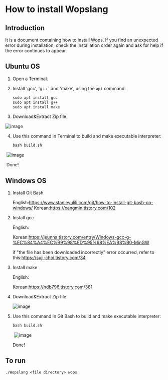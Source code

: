 # How to install Wopslang



## Introduction

It is a document containing how to install Wops. If you find an unexpected error during installation, check the installation order again and ask for help if the error continues to appear.





## Ubuntu OS

1. Open a Terminal.

   

2. Install 'gcc', 'g++' and 'make', using the `apt` command:

   ```tex
   sudo apt install gcc
   sudo apt install g++
   sudo apt install make
   ```

   

3. Download&Extract Zip file.

![image](https://user-images.githubusercontent.com/74172008/148310845-5c3fcd76-1de5-4810-8f96-80750ee70c1d.png)



4. Use this command in Terminal to build and make executable interpreter:

   ```go
   bash build.sh
   ```

​	![image](https://user-images.githubusercontent.com/74172008/148312799-cf351f1b-3a83-4af0-a61d-e0fb81693d05.png)

​	Done!





## Windows OS



1. Install Git Bash

   English:https://www.stanleyulili.com/git/how-to-install-git-bash-on-windows/
   Korean:https://xangmin.tistory.com/102

   

2. Install gcc

   English:

   Korean:https://jeunna.tistory.com/entry/Windows-gcc-g-%EC%84%A4%EC%B9%98%ED%95%98%EA%B8%B0-MinGW

   if "the file has been downloaded incorrectly" error occurred, refer to this:https://suji-choi.tistory.com/34

   

3. Install make

   English:

   Korean:https://ndb796.tistory.com/381

   

4. Download&Extract Zip file.

   ![image](https://user-images.githubusercontent.com/74172008/148310845-5c3fcd76-1de5-4810-8f96-80750ee70c1d.png)

   

5. Use this command in Git Bash to build and make executable interpreter:

   ```go
   bash build.sh
   ```

   ​	![image](https://user-images.githubusercontent.com/74172008/148321362-b722b387-5fb0-4795-8aab-8dfb984fcf90.png)

   Done!

   

   



## To run



```
./Wopslang <file directory>.wops
```

